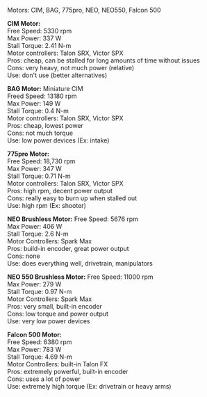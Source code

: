 Motors: CIM, BAG, 775pro, NEO, NEO550, Falcon 500

**CIM Motor:**   
Free Speed: 5330 rpm  
Max Power: 337 W  
Stall Torque: 2.41 N-m  
Motor controllers: Talon SRX, Victor SPX  
Pros: cheap, can be stalled for long amounts of time without issues  
Cons: very heavy, not much power (relative)  
Use: don't use (better alternatives)  
  
**BAG Motor:** Miniature CIM  
Freed Speed: 13180 rpm  
Max Power: 149 W  
Stall Torque: 0.4 N-m  
Motor controllers: Talon SRX, Victor SPX  
Pros: cheap, lowest power  
Cons: not much torque  
Use: low power devices (Ex: intake)  

**775pro Motor:**  
Free Speed: 18,730 rpm  
Max Power: 347 W  
Stall Torque: 0.71 N-m  
Motor controllers: Talon SRX, Victor SPX  
Pros: high rpm, decent power output  
Cons: really easy to burn up when stalled out  
Use: high rpm (Ex: shooter)  

**NEO Brushless Motor:**
Free Speed: 5676 rpm  
Max Power: 406 W  
Stall Torque: 2.6 N-m  
Motor Controllers: Spark Max  
Pros: build-in encoder, great power output  
Cons: none  
Use: does everything well, drivetrain, manipulators  

**NEO 550 Brushless Motor:** 
Free Speed: 11000 rpm  
Max Power: 279 W  
Stall Torque: 0.97 N-m  
Motor Controllers: Spark Max  
Pros: very small, built-in encoder  
Cons: low torque and power output  
Use: very low power devices  

**Falcon 500 Motor:**  
Free Speed: 6380 rpm  
Max Power: 783 W  
Stall Torque: 4.69 N-m  
Motor Controllers: built-in Talon FX  
Pros: extremely powerful, built-in encoder  
Cons: uses a lot of power  
Use: extremely high torque (Ex: drivetrain or heavy arms)  
